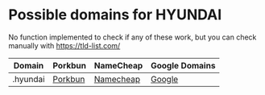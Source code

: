 # Possible domains for HYUNDAI

No function implemented to check if any of these work, but you can check manually with https://tld-list.com/

| Domain | Porkbun | NameCheap | Google Domains |
|---|---|---|---|
| .hyundai | [Porkbun](https://porkbun.com/checkout/search?prb=e814663da1&tlds=&idnLanguage=&search=search&q=.hyundai) | [Namecheap](https://www.namecheap.com/domains/registration/results/?domain=.hyundai) | [Google](https://domains.google.com/registrar/search?searchTerm=.hyundai) |
